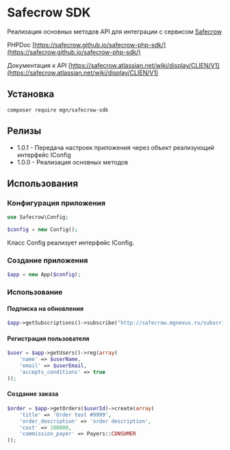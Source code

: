 # Safecrow SDK

Реализация основных методов API для интеграции с сервисом [Safecrow](https://www.safecrow.ru/)  

PHPDoc [https://safecrow.github.io/safecrow-php-sdk/](https://safecrow.github.io/safecrow-php-sdk/)

Документация к API [https://safecrow.atlassian.net/wiki/display/CLIEN/V1](https://safecrow.atlassian.net/wiki/display/CLIEN/V1)

## Установка

```
composer require mgn/safecrow-sdk
```

## Релизы

- 1.0.1 - Передача настроек приложения через объект реализующий интерфейс IConfig
- 1.0.0 - Реализация основных методов

## Использования

### Конфигурация приложения

```php
use Safecrow\Config;

$config = new Config();
```

Класс Config реализует интерфейс IConfig.

### Создание приложения

```php
$app = new App($config);
```

### Использование

#### Подписка на обновления

```php
$app->getSubscriptions()->subscribe("http://safecrow.mgnexus.ru/subscription", array("paid"));
```

#### Регистрация пользователя

```php
$user = $app->getUsers()->reg(array(
    'name' => $userName,
    'email' => $userEmail,
    'accepts_conditions' => true
));
```

#### Создание заказа

```php
$order = $app->getOrders($userId)->create(array(
    'title' => 'Order test #9999',
    'order_description' => 'order description',
    'cost' => 100000,
    'commission_payer' => Payers::CONSUMER
));
```
